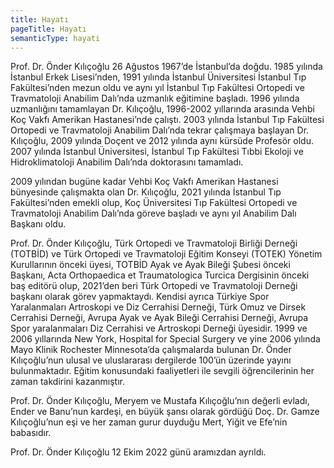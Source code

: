 ```yaml
---
title: Hayatı
pageTitle: Hayatı
semanticType: hayati
---
```


Prof. Dr. Önder Kılıçoğlu 26 Ağustos 1967’de İstanbul’da doğdu. 1985 yılında İstanbul Erkek Lisesi’nden, 1991 yılında İstanbul Üniversitesi İstanbul Tıp Fakültesi’nden mezun oldu ve aynı yıl İstanbul Tıp Fakültesi Ortopedi ve Travmatoloji Anabilim Dalı’nda uzmanlık eğitimine başladı. 1996 yılında uzmanlığını tamamlayan Dr. Kılıçoğlu, 1996-2002 yıllarında arasında Vehbi Koç Vakfı Amerikan Hastanesi’nde çalıştı. 2003 yılında İstanbul Tıp Fakültesi Ortopedi ve Travmatoloji Anabilim Dalı’nda tekrar çalışmaya başlayan Dr. Kılıçoğlu, 2009 yılında Doçent ve 2012 yılında aynı kürsüde Profesör oldu. 2007 yılında İstanbul Üniversitesi, İstanbul Tıp Fakültesi Tıbbi Ekoloji ve Hidroklimatoloji Anabilim Dalı’nda doktorasını tamamladı.

2009 yılından bugüne kadar Vehbi Koç Vakfı Amerikan Hastanesi bünyesinde çalışmakta olan Dr. Kılıçoğlu, 2021 yılında İstanbul Tıp Fakültesi’nden emekli olup, Koç Üniversitesi Tıp Fakültesi Ortopedi ve Travmatoloji Anabilim Dalı’nda göreve başladı ve aynı yıl Anabilim Dalı Başkanı oldu.

Prof. Dr. Önder Kılıçoğlu, Türk Ortopedi ve Travmatoloji Birliği Derneği (TOTBİD) ve Türk Ortopedi ve Travmatoloji Eğitim Konseyi (TOTEK) Yönetim Kurullarının önceki üyesi, TOTBİD Ayak ve Ayak Bileği Şubesi önceki Başkanı, Acta Orthopaedica et Traumatologica Turcica Dergisinin önceki baş editörü olup, 2021’den beri Türk Ortopedi ve Travmatoloji Derneği başkanı olarak görev yapmaktaydı. Kendisi ayrıca Türkiye Spor Yaralanmaları Artroskopi ve Diz Cerrahisi Derneği, Türk Omuz ve Dirsek Cerrahisi Derneği, Avrupa Ayak ve Ayak Bileği Cerrahisi Derneği, Avrupa Spor yaralanmaları Diz Cerrahisi ve Artroskopi Derneği üyesidir. 1999 ve 2006 yıllarında New York, Hospital for Special Surgery ve yine 2006 yılında Mayo Klinik Rochester Minnesota’da çalışmalarda bulunan Dr. Önder Kılıçoğlu’nun ulusal ve uluslararası dergilerde 100’ün üzerinde yayını bulunmaktadır. Eğitim konusundaki faaliyetleri ile sevgili öğrencilerinin her zaman takdirini kazanmıştır.

Prof. Dr. Önder Kılıçoğlu, Meryem ve Mustafa Kılıçoğlu’nın değerli evladı, Ender ve Banu’nun kardeşi, en büyük şansı olarak gördüğü Doç. Dr. Gamze Kılıçoğlu’nun eşi ve her zaman gurur duyduğu Mert, Yiğit ve Efe’nin babasıdır.

Prof. Dr. Önder Kılıçoğlu 12 Ekim 2022 günü aramızdan ayrıldı. 
